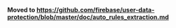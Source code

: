 **Moved to https://github.com/firebase/user-data-protection/blob/master/doc/auto_rules_extraction.md**

